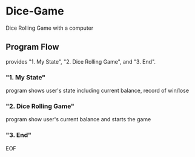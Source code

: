 # Dice-Game

Dice Rolling Game with a computer

## Program Flow
provides "1. My State", "2. Dice Rolling Game", and "3. End".

### "1. My State"
program shows user's state including current balance, record of win/lose

### "2. Dice Rolling Game"
program show user's current balance and starts the game

### "3. End"
EOF
